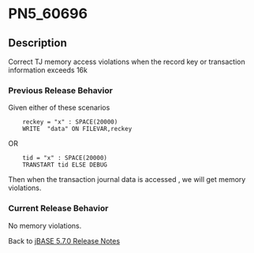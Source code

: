 # PN5_60696

<PageHeader />

## Description

Correct TJ memory access violations when the record key or transaction information exceeds 16k

### Previous Release Behavior

Given either of these scenarios

```
    reckey = "x" : SPACE(20000)
    WRITE  "data" ON FILEVAR,reckey
```

OR

```
    tid = "x" : SPACE(20000)
    TRANSTART tid ELSE DEBUG
```

Then when the transaction journal data is accessed , we will get memory violations.

### Current Release Behavior

No memory violations.

Back to [jBASE 5.7.0 Release Notes](./../README.md)
  
<PageFooter />
